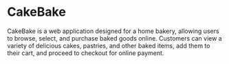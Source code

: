 # CakeBake
CakeBake is a web application designed for a home bakery, allowing users to browse, select, and purchase baked goods online. Customers can view a variety of delicious cakes, pastries, and other baked items, add them to their cart, and proceed to checkout for online payment. 
